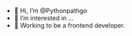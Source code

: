 - 👋 Hi, I’m @Pythonpathgo
- 👀 I’m interested in ...
- 🌱 Working to be a frontend developer.
  
  



